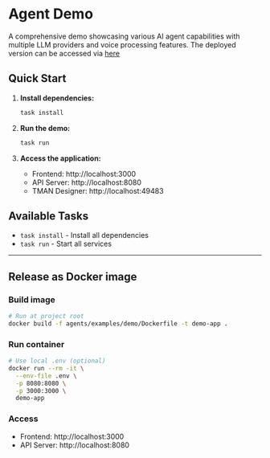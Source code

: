 # Agent Demo

A comprehensive demo showcasing various AI agent capabilities with multiple LLM providers and voice processing features. The deployed version can be accessed via [here](https://agent.theten.ai)

## Quick Start

1. **Install dependencies:**
   ```bash
   task install
   ```

2. **Run the demo:**
   ```bash
   task run
   ```

3. **Access the application:**
   - Frontend: http://localhost:3000
   - API Server: http://localhost:8080
   - TMAN Designer: http://localhost:49483

## Available Tasks

- `task install` - Install all dependencies
- `task run` - Start all services

---

## Release as Docker image

### Build image
```bash
# Run at project root
docker build -f agents/examples/demo/Dockerfile -t demo-app .
```

### Run container
```bash
# Use local .env (optional)
docker run --rm -it \
  --env-file .env \
  -p 8080:8080 \
  -p 3000:3000 \
  demo-app
```

### Access
- Frontend: http://localhost:3000
- API Server: http://localhost:8080